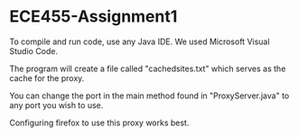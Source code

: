 # ECE455-Assignment1

To compile and run code, use any Java IDE. We used Microsoft Visual Studio Code.

The program will create a file called "cachedsites.txt" which serves as the cache
for the proxy.

You can change the port in the main method found in "ProxyServer.java" to any port
you wish to use. 

Configuring firefox to use this proxy works best.